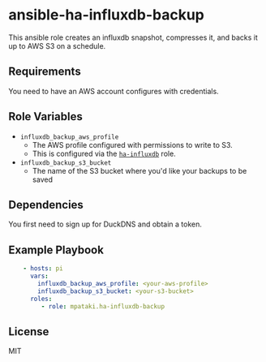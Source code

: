 # ansible-ha-influxdb-backup

This ansible role creates an influxdb snapshot, compresses it, and backs it up to AWS S3 on a schedule.

## Requirements

You need to have an AWS account configures with credentials.

## Role Variables

- `influxdb_backup_aws_profile`
  - The AWS profile configured with permissions to write to S3.
  - This is configured via the [`ha-influxdb`](https://github.com/mpataki/ansible-ha-influxdb) role.
- `influxdb_backup_s3_bucket`
  - The name of the S3 bucket where you'd like your backups to be saved

## Dependencies

You first need to sign up for DuckDNS and obtain a token.

## Example Playbook

```yml
    - hosts: pi
      vars:
        influxdb_backup_aws_profile: <your-aws-profile>
        influxdb_backup_s3_bucket: <your-s3-bucket>
      roles:
         - role: mpataki.ha-influxdb-backup
```

## License

MIT
